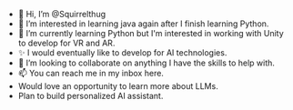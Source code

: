 - 👋 Hi, I’m @Squirrelthug
- 👀 I’m interested in learning java again after I finish learning Python.
- 🌱 I’m currently learning Python but I'm interested in working with Unity to develop for VR and AR.
- ✨ I would eventually like to develop for AI technologies.
- 💞️ I’m looking to collaborate on anything I have the skills to help with.
- 📫 You can reach me in my inbox here.
- Would love an opportunity to learn more about LLMs.
- Plan to build personalized AI assistant.

<!---
Squirrelthug/Squirrelthug is a ✨ special ✨ repository because its `README.md` (this file) appears on your GitHub profile.
You can click the Preview link to take a look at your changes.
--->
